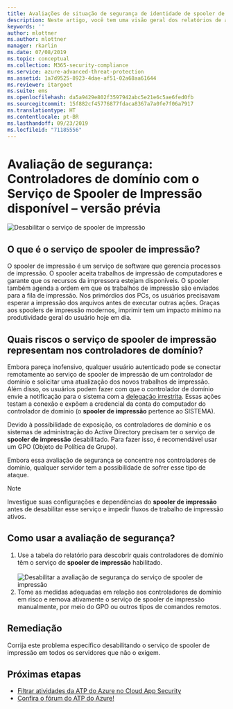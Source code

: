 ```yaml
---
title: Avaliações de situação de segurança de identidade de spooler de impressão da Proteção Avançada contra Ameaças do Azure | Microsoft Docs
description: Neste artigo, você tem uma visão geral dos relatórios de avaliação de situação de segurança de identidade de spooler de impressão da ATP do Azure.
keywords: ''
author: mlottner
ms.author: mlottner
manager: rkarlin
ms.date: 07/08/2019
ms.topic: conceptual
ms.collection: M365-security-compliance
ms.service: azure-advanced-threat-protection
ms.assetid: 1a7d9525-8923-4dae-af51-02a68aa61644
ms.reviewer: itargoet
ms.suite: ems
ms.openlocfilehash: da5a9429e802f3597942abc5e21e6c5ae6fed0fb
ms.sourcegitcommit: 15f882cf45776877fdaca8367a7a0fe7f06a7917
ms.translationtype: HT
ms.contentlocale: pt-BR
ms.lasthandoff: 09/23/2019
ms.locfileid: "71185556"
---
```

# <a name="security-assessment-domain-controllers-with-print-spooler-service-available---preview"></a>Avaliação de segurança: Controladores de domínio com o Serviço de Spooler de Impressão disponível – versão prévia

![Desabilitar o serviço de spooler de impressão](media/atp-cas-isp-print-spooler-1.png)
 
## <a name="what-is-the-print-spooler-service"></a>O que é o serviço de **spooler de impressão**? 

O spooler de impressão é um serviço de software que gerencia processos de impressão. O spooler aceita trabalhos de impressão de computadores e garante que os recursos da impressora estejam disponíveis. O spooler também agenda a ordem em que os trabalhos de impressão são enviados para a fila de impressão. Nos primórdios dos PCs, os usuários precisavam esperar a impressão dos arquivos antes de executar outras ações. Graças aos spoolers de impressão modernos, imprimir tem um impacto mínimo na produtividade geral do usuário hoje em dia.

## <a name="what-risks-does-the-print-spooler-service-on-domain-controllers-introduce"></a>Quais riscos o serviço de **spooler de impressão** representam nos controladores de domínio? 

Embora pareça inofensivo, qualquer usuário autenticado pode se conectar remotamente ao serviço de spooler de impressão de um controlador de domínio e solicitar uma atualização dos novos trabalhos de impressão. Além disso, os usuários podem fazer com que o controlador de domínio envie a notificação para o sistema com a [delegação irrestrita](atp-cas-isp-unconstrained-kerberos.md). Essas ações testam a conexão e expõem a credencial da conta do computador do controlador de domínio (o **spooler de impressão** pertence ao SISTEMA). 

Devido à possibilidade de exposição, os controladores de domínio e os sistemas de administração do Active Directory precisam ter o serviço de **spooler de impressão** desabilitado. Para fazer isso, é recomendável usar um GPO (Objeto de Política de Grupo). 

Embora essa avaliação de segurança se concentre nos controladores de domínio, qualquer servidor tem a possibilidade de sofrer esse tipo de ataque.

   > [!NOTE]
   > Investigue suas configurações e dependências do **spooler de impressão** antes de desabilitar esse serviço e impedir fluxos de trabalho de impressão ativos.

## <a name="how-do-i-use-this-security-assessment"></a>Como usar a avaliação de segurança? 
1. Use a tabela do relatório para descobrir quais controladores de domínio têm o serviço de **spooler de impressão** habilitado.   
    <br>![Desabilitar a avaliação de segurança do serviço de spooler de impressão](media/atp-cas-isp-print-spooler-2.png)
1. Tome as medidas adequadas em relação aos controladores de domínio em risco e remova ativamente o serviço de spooler de impressão manualmente, por meio do GPO ou outros tipos de comandos remotos.

## <a name="remediation"></a>Remediação

Corrija este problema específico desabilitando o serviço de spooler de impressão em todos os servidores que não o exigem.
  

## <a name="next-steps"></a>Próximas etapas
- [Filtrar atividades da ATP do Azure no Cloud App Security](atp-activities-filtering-mcas.md)
- [Confira o fórum do ATP do Azure!](https://aka.ms/azureatpcommunity)